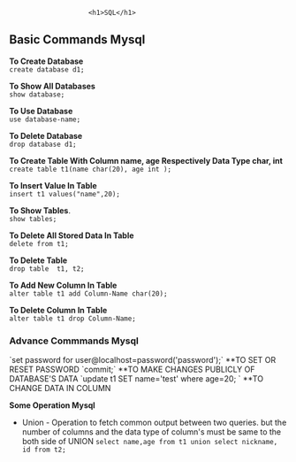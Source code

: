 
						<h1>SQL</h1>


<h2>Basic Commands Mysql</h2>

 **To Create Database**   
 `create database d1;`	
   
 **To Show All Databases**     
  `show database;`	

 **To Use Database**   
 `use database-name;`   

 **To Delete Database**  
 `drop database d1;`
	
 **To Create Table With Column name, age Respectively Data Type char, int**	         
  `create table t1(name char(20), age int );` 

 **To Insert Value In Table**           
  `insert t1 values("name",20);` 	
  
 **To Show Tables**.      
  `show tables;`	

 **To Delete All Stored Data In Table**	                       	
   `delete from t1;`   

 **To Delete Table**               
   `drop table  t1, t2;`	

 **To Add New Column In Table**             
   `alter table t1 add Column-Name char(20);`

 **To Delete Column In Table**	             	   
   `alter table t1 drop Column-Name;`		


<h3>Advance Commmands Mysql</h3>
`set password for user@localhost=password('password');` **TO SET OR RESET PASSWORD
`commit;`						**TO MAKE CHANGES PUBLICLY OF DATABASE'S DATA
`update t1 SET name='test' where age=20;              ` **TO CHANGE DATA IN COLUMN

**Some Operation Mysql**
* Union - Operation to fetch common output between two queries. but the number of columns and the data type of column's must be same to the both side of UNION
  `select name,age from t1 union select nickname, id from t2;`






   




					
